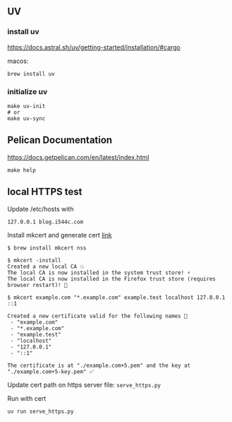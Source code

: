 

## UV

### install uv

https://docs.astral.sh/uv/getting-started/installation/#cargo


macos:
```shell
brew install uv
```


### initialize uv

```shell
make uv-init
# or
make uv-sync
```


## Pelican Documentation

https://docs.getpelican.com/en/latest/index.html

```shell
make help
```


## local HTTPS test

Update /etc/hosts with 
```
127.0.0.1 blog.i544c.com
```

Install mkcert and generate cert [link](https://github.com/FiloSottile/mkcert)

```
$ brew install mkcert nss

$ mkcert -install
Created a new local CA 💥
The local CA is now installed in the system trust store! ⚡️
The local CA is now installed in the Firefox trust store (requires browser restart)! 🦊

$ mkcert example.com "*.example.com" example.test localhost 127.0.0.1 ::1

Created a new certificate valid for the following names 📜
 - "example.com"
 - "*.example.com"
 - "example.test"
 - "localhost"
 - "127.0.0.1"
 - "::1"

The certificate is at "./example.com+5.pem" and the key at "./example.com+5-key.pem" ✅
```

Update cert path on https server file: `serve_https.py`

Run with cert
```
uv run serve_https.py
```
